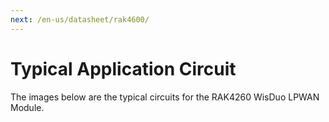 ```yaml
---
next: /en-us/datasheet/rak4600/
---
```

# Typical Application Circuit

The images below are the typical circuits for the RAK4260 WisDuo LPWAN Module.

<rk-img
  src="/assets/images/datasheet/rak4260/rf-circuit.jpg"
  width="75%"
  figure-number="1"
  caption="RF Circuit"
/>


<rk-img
  src="/assets/images/datasheet/rak4260/reset-circuit.jpg"
  width="75%"
  figure-number="2"
  caption="Reset Circuit"
/>